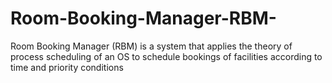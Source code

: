 # Room-Booking-Manager-RBM-
Room Booking Manager (RBM) is a system that applies the theory of process scheduling of an OS to schedule bookings of facilities according to time and priority conditions

